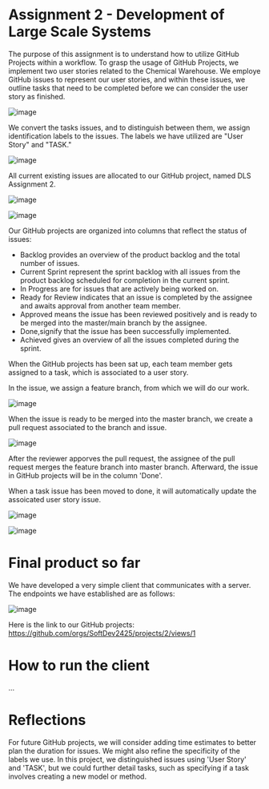 # Assignment 2 - Development of Large Scale Systems

The purpose of this assignment is to understand how to utilize GitHub Projects within a workflow. 
To grasp the usage of GitHub Projects, we implement two user stories related to the Chemical Warehouse. 
We employe GitHub issues to represent our user stories, and within these issues, we outline tasks that need to be completed before we can consider the user story as finished.

![image](https://github.com/user-attachments/assets/bf35f5dd-31b8-4ae0-ad3f-995ed5a3c4ca)

We convert the tasks issues, and to distinguish between them, we assign identification labels to the issues. 
The labels we have utilized are "User Story" and "TASK."

![image](https://github.com/user-attachments/assets/782fbb53-f4e7-49ba-aa08-9330f1559d81)

All current existing issues are allocated to our GitHub project, named DLS Assignment 2.

![image](https://github.com/user-attachments/assets/bcad0e6e-8a0a-4a5d-b79b-78ca07f7e920)

![image](https://github.com/user-attachments/assets/69978a78-98ec-44fc-9f54-af922413728c)

Our GitHub projects are organized into columns that reflect the status of issues:
- Backlog provides an overview of the product backlog and the total number of issues.
- Current Sprint represent the sprint backlog with all issues from the product backlog scheduled for completion in the current sprint.
- In Progress are for issues that are actively being worked on.
- Ready for Review indicates that an issue is completed by the assignee and awaits approval from another team member.
- Approved means the issue has been reviewed positively and is ready to be merged into the master/main branch by the assignee.
- Done,signify that the issue has been successfully implemented.
- Achieved gives an overview of all the issues completed during the sprint.

When the GitHub projects has been sat up, each team member gets assigned to a task, which is associated to a user story. 

In the issue, we assign a feature branch, from which we will do our work.

![image](https://github.com/user-attachments/assets/baee6245-5061-4f36-b116-77506d75e521)

When the issue is ready to be merged into the master branch, we create a pull request associated to the branch and issue.

![image](https://github.com/user-attachments/assets/ac23ddc0-681a-46d9-9a92-c5f10534cb51)

After the reviewer apporves the pull request, the assignee of the pull request merges the feature branch into master branch.
Afterward, the issue in GitHub projects will be in the column 'Done'.

When a task issue has been moved to done, it will automatically update the assoicated user story issue.

![image](https://github.com/user-attachments/assets/613e67b8-7072-4282-9ebb-c7a1a82886b5)

![image](https://github.com/user-attachments/assets/075fb6ab-aeee-4e5c-ab65-9ea18e738360)

# Final product so far
We have developed a very simple client that communicates with a server. 
The endpoints we have established are as follows:

![image](https://github.com/user-attachments/assets/92e20f64-8572-4e91-a03d-4abc914eed73)

Here is the link to our GitHub projects: 
https://github.com/orgs/SoftDev2425/projects/2/views/1

# How to run the client
...

# Reflections
For future GitHub projects, we will consider adding time estimates to better plan the duration for issues. 
We might also refine the specificity of the labels we use. 
In this project, we distinguished issues using 'User Story' and 'TASK', but we could further detail tasks, such as specifying if a task involves creating a new model or method.
